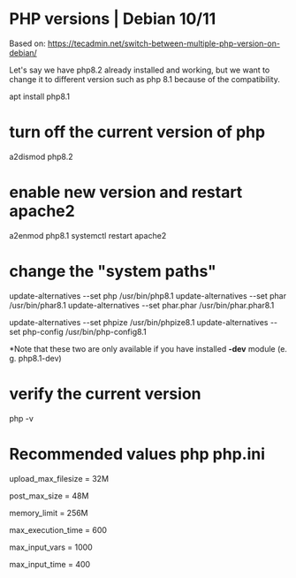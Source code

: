 # PHP versions | Debian 10/11
Based on: https://tecadmin.net/switch-between-multiple-php-version-on-debian/

Let's say we have php8.2 already installed and working, but we want to change it to different version such as php 8.1 because of the compatibility.

apt install php8.1

# turn off the current version of php
a2dismod php8.2

# enable new version and restart apache2
a2enmod php8.1
systemctl restart apache2

# change the "system paths"
update-alternatives --set php /usr/bin/php8.1
update-alternatives --set phar /usr/bin/phar8.1
update-alternatives --set phar.phar /usr/bin/phar.phar8.1

update-alternatives --set phpize /usr/bin/phpize8.1
update-alternatives --set php-config /usr/bin/php-config8.1

*Note that these two are only available if you have installed **-dev** module (e. g. php8.1-dev)

# verify the current version
php -v

# Recommended values php php.ini

upload_max_filesize = 32M

post_max_size = 48M

memory_limit = 256M

max_execution_time = 600

max_input_vars = 1000

max_input_time = 400
